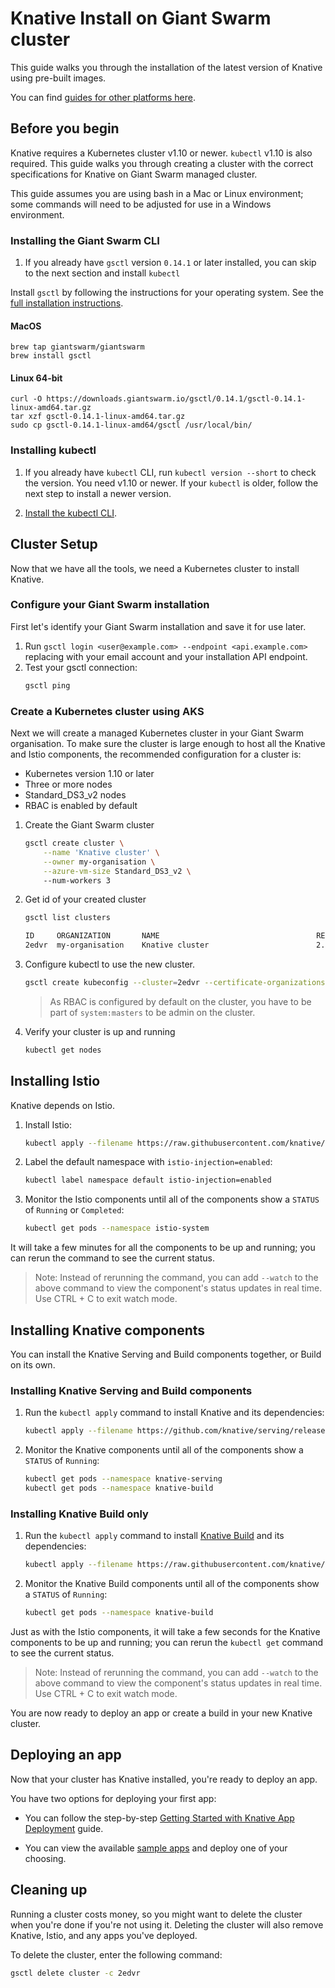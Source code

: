 # Knative Install on Giant Swarm cluster

This guide walks you through the installation of the latest version of
Knative using pre-built images.

You can find [guides for other platforms here](README.md).

## Before you begin

Knative requires a Kubernetes cluster v1.10 or newer. `kubectl` v1.10 is also
required.  This guide walks you through creating a cluster with the correct
specifications for Knative on Giant Swarm managed cluster.

This guide assumes you are using bash in a Mac or Linux environment; some
commands will need to be adjusted for use in a Windows environment.

### Installing the Giant Swarm CLI

1. If you already have `gsctl` version `0.14.1` or later installed, you can skip to the next section and install `kubectl`

Install `gsctl` by following the instructions for your operating system.
See the [full installation instructions](https://docs.giantswarm.io/reference/gsctl/#install).

#### MacOS

```console
brew tap giantswarm/giantswarm
brew install gsctl
```

#### Linux 64-bit

```console
curl -O https://downloads.giantswarm.io/gsctl/0.14.1/gsctl-0.14.1-linux-amd64.tar.gz
tar xzf gsctl-0.14.1-linux-amd64.tar.gz
sudo cp gsctl-0.14.1-linux-amd64/gsctl /usr/local/bin/
```

### Installing kubectl

1.  If you already have `kubectl` CLI, run `kubectl version --short` to check
    the version. You need v1.10 or newer. If your `kubectl` is older, follow the
    next step to install a newer version.

2.  [Install the kubectl CLI](https://kubernetes.io/docs/tasks/tools/install-kubectl/#install-kubectl).

## Cluster Setup

Now that we have all the tools, we need a Kubernetes cluster to install Knative.

### Configure your Giant Swarm installation

First let's identify your Giant Swarm installation and save it for use later.

1. Run `gsctl login <user@example.com> --endpoint <api.example.com>` replacing with your email account and your installation API endpoint.
1. Test your gsctl connection:
    ```bash
    gsctl ping
    ```

### Create a Kubernetes cluster using AKS

Next we will create a managed Kubernetes cluster in your Giant Swarm organisation. To make sure the cluster is large enough to host all the Knative and Istio components, the recommended configuration for a cluster is:

* Kubernetes version 1.10 or later
* Three or more nodes
* Standard_DS3_v2 nodes
* RBAC is enabled by default

1. Create the Giant Swarm cluster
    ```bash
    gsctl create cluster \
        --name 'Knative cluster' \
        --owner my-organisation \
        --azure-vm-size Standard_DS3_v2 \ 
        --num-workers 3
    ```

1. Get id of your created cluster
    ```bash
    gsctl list clusters

    ID     ORGANIZATION       NAME                                   RELEASE  CREATED
    2edvr  my-organisation    Knative cluster                        2.0.1    2018 Nov 15, 15:06 UTC
    ```

1. Configure kubectl to use the new cluster.
    ```bash
    gsctl create kubeconfig --cluster=2edvr --certificate-organizations='system:masters'
    ```

    > As RBAC is configured by default on the cluster, you have to be part of `system:masters` to be admin on the cluster.

1. Verify your cluster is up and running
    ```bash
    kubectl get nodes
    ```

## Installing Istio

Knative depends on Istio.

1. Install Istio:
    ```bash
    kubectl apply --filename https://raw.githubusercontent.com/knative/serving/v0.2.1/third_party/istio-1.0.2/istio.yaml
    ```
1. Label the default namespace with `istio-injection=enabled`:
    ```bash
    kubectl label namespace default istio-injection=enabled
    ```

1. Monitor the Istio components until all of the components show a `STATUS` of
`Running` or `Completed`:
    ```bash
    kubectl get pods --namespace istio-system
    ```

It will take a few minutes for all the components to be up and running; you can
rerun the command to see the current status.

> Note: Instead of rerunning the command, you can add `--watch` to the above
  command to view the component's status updates in real time. Use CTRL + C to exit watch mode.

## Installing Knative components

You can install the Knative Serving and Build components together, or Build on its own.

### Installing Knative Serving and Build components

1. Run the `kubectl apply` command to install Knative and its dependencies:
    ```bash
    kubectl apply --filename https://github.com/knative/serving/releases/download/v0.2.1/release.yaml
    ```
1. Monitor the Knative components until all of the components show a
   `STATUS` of `Running`:
    ```bash
    kubectl get pods --namespace knative-serving
    kubectl get pods --namespace knative-build
    ```

### Installing Knative Build only

1. Run the `kubectl apply` command to install
   [Knative Build](https://github.com/knative/build) and its dependencies:
    ```bash
    kubectl apply --filename https://raw.githubusercontent.com/knative/serving/v0.2.1/third_party/config/build/release.yaml
    ```
1. Monitor the Knative Build components until all of the components show a
   `STATUS` of `Running`:
    ```bash
    kubectl get pods --namespace knative-build

Just as with the Istio components, it will take a few seconds for the Knative
components to be up and running; you can rerun the `kubectl get` command to see
the current status.

> Note: Instead of rerunning the command, you can add `--watch` to the above
  command to view the component's status updates in real time. Use CTRL + C to
  exit watch mode.

You are now ready to deploy an app or create a build in your new Knative
cluster.

## Deploying an app

Now that your cluster has Knative installed, you're ready to deploy an app.

You have two options for deploying your first app:

* You can follow the step-by-step
  [Getting Started with Knative App Deployment](getting-started-knative-app.md)
  guide.

* You can view the available [sample apps](../serving/samples/README.md) and
  deploy one of your choosing.

## Cleaning up

Running a cluster costs money, so you might want to delete the cluster when you're done if 
you're not using it. Deleting the cluster will also remove Knative, Istio, 
and any apps you've deployed.

To delete the cluster, enter the following command:
```bash
gsctl delete cluster -c 2edvr
```
